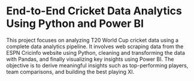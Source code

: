 # End-to-End Cricket Data Analytics Using Python and Power BI
This project focuses on analyzing T20 World Cup cricket data using a complete data analytics pipeline. It involves web scraping data from the ESPN Cricinfo website using Python, cleaning and transforming the data with Pandas, and finally visualizing key insights using Power BI. The objective is to derive meaningful insights such as top-performing players, team comparisons, and building the best playing XI.
